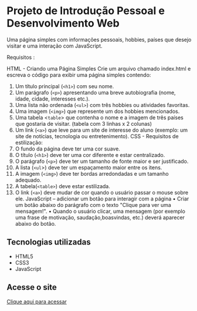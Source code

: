 # Projeto de Introdução Pessoal e Desenvolvimento Web

Uma página simples com informações pessoais, hobbies, países que desejo visitar e uma interação com JavaScript.

Requisitos :

HTML - Criando uma Página Simples
Crie um arquivo chamado index.html e escreva o código para exibir uma página
simples contendo:
1. Um título principal (`<h1>`) com seu nome.
2. Um parágrafo (`<p>`) apresentando uma breve autobiografia (nome, idade,
cidade, interesses etc.).
3. Uma lista não ordenada (`<ul>`) com três hobbies ou atividades favoritas.
4. Uma imagem (`<img>`) que represente um dos hobbies mencionados.
5. Uma tabela <`table`> que contenha o nome e a imagem de três países que
gostaria de visitar. (tabela com 3 linhas x 2 colunas)
6. Um link (`<a>`) que leve para um site de interesse do aluno (exemplo: um site
de notícias, tecnologia ou entretenimento).
CSS - Requisitos de estilização:
1. O fundo da página deve ter uma cor suave.
2. O título (`<h1>`) deve ter uma cor diferente e estar centralizado.
3. O parágrafo (`<p>`) deve ter um tamanho de fonte maior e ser justificado.
4. A lista (`<ul`>) deve ter um espaçamento maior entre os itens.
5. A imagem (`<img>`) deve ter bordas arredondadas e um tamanho adequado.
6. A tabela(`<table>`) deve estar estilizada.
7. O link (`<a>`) deve mudar de cor quando o usuário passar o mouse sobre ele.
JavaScript – adicionar um botão para interagir com a página
• Criar um botão abaixo do parágrafo com o texto "Clique para ver uma
mensagem!".
• Quando o usuário clicar, uma mensagem (por exemplo uma frase de
motivação, saudação,boasvindas, etc.) deverá aparecer abaixo do botão.

## Tecnologias utilizadas
- HTML5  
- CSS3  
- JavaScript

## Acesse o site
[Clique aqui para acessar](https://varmundt.github.io/projeto-apresentacao/)
